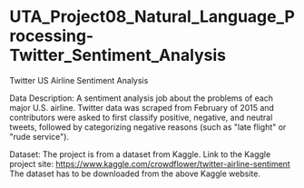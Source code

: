 # UTA_Project08_Natural_Language_Processing-Twitter_Sentiment_Analysis
Twitter US Airline Sentiment Analysis

Data Description:
A sentiment analysis job about the problems of each major U.S. airline.
Twitter data was scraped from February of 2015 and contributors were asked to first classify positive, negative, and neutral tweets,
followed by categorizing negative reasons (such as "late flight" or "rude service").

Dataset:
The project is from a dataset from Kaggle.
Link to the Kaggle project site: https://www.kaggle.com/crowdflower/twitter-airline-sentiment
The dataset has to be downloaded from the above Kaggle website.
